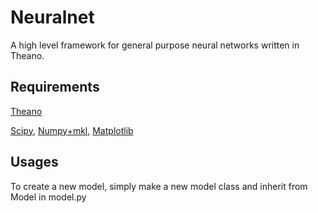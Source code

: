 # Neuralnet

A high level framework for general purpose neural networks written in Theano.

## Requirements

[Theano](http://deeplearning.net/software/theano_versions/dev/index.html)

[Scipy](https://www.scipy.org/install.html), [Numpy+mkl](http://www.lfd.uci.edu/~gohlke/pythonlibs/#numpy), [Matplotlib](https://matplotlib.org/)

## Usages
To create a new model, simply make a new model class and inherit from Model in model.py
